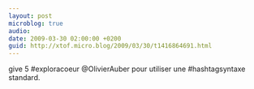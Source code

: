 ```yaml
---
layout: post
microblog: true
audio: 
date: 2009-03-30 02:00:00 +0200
guid: http://xtof.micro.blog/2009/03/30/t1416864691.html
---
```

give 5 #exploracoeur @OlivierAuber pour utiliser une #hashtagsyntaxe standard.
